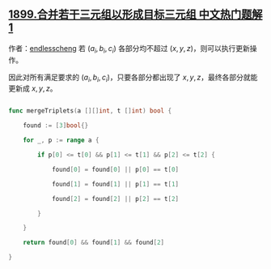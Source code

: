 ## [1899.合并若干三元组以形成目标三元组 中文热门题解1](https://leetcode.cn/problems/merge-triplets-to-form-target-triplet/solutions/100000/pan-duan-man-zu-yao-qiu-de-san-yuan-zu-g-dnom)

作者：[endlesscheng](https://leetcode.cn/u/endlesscheng)
若 $(a_i,b_i,c_i)$ 各部分均不超过 $(x,y,z)$，则可以执行更新操作。

因此对所有满足要求的 $(a_i,b_i,c_i)$，只要各部分都出现了 $x,y,z$，最终各部分就能更新成 $x,y,z$。

```go
func mergeTriplets(a [][]int, t []int) bool {
	found := [3]bool{}
	for _, p := range a {
		if p[0] <= t[0] && p[1] <= t[1] && p[2] <= t[2] {
			found[0] = found[0] || p[0] == t[0]
			found[1] = found[1] || p[1] == t[1]
			found[2] = found[2] || p[2] == t[2]
		}
	}
	return found[0] && found[1] && found[2]
}
```